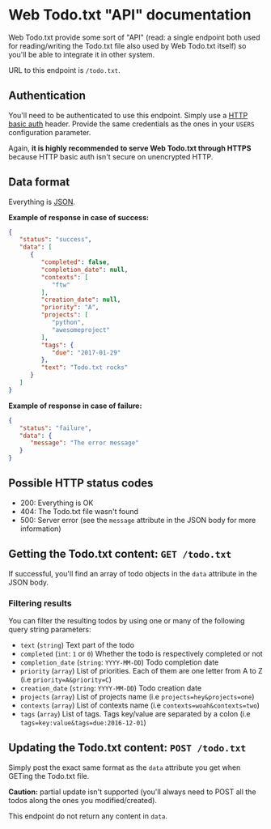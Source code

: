 # Web Todo.txt "API" documentation

Web Todo.txt provide some sort of "API" (read: a single endpoint both used for reading/writing the Todo.txt file also used by Web Todo.txt itself) so you'll be able to integrate it in other system.

URL to this endpoint is `/todo.txt`.

## Authentication

You'll need to be authenticated to use this endpoint. Simply use a [HTTP basic auth](https://en.wikipedia.org/wiki/Basic_access_authentication) header. Provide the same credentials as the ones in your `USERS` configuration parameter.

Again, **it is highly recommended to serve Web Todo.txt through HTTPS** because HTTP basic auth isn't secure on unencrypted HTTP.

## Data format

Everything is [JSON](https://en.wikipedia.org/wiki/JSON).

**Example of response in case of success:**

```json
{
   "status": "success",
   "data": [
      {
         "completed": false,
         "completion_date": null,
         "contexts": [
            "ftw"
         ],
         "creation_date": null,
         "priority": "A",
         "projects": [
            "python",
            "awesomeproject"
         ],
         "tags": {
            "due": "2017-01-29"
         },
         "text": "Todo.txt rocks"
      }
   ]
}
```

**Example of response in case of failure:**

```json
{
   "status": "failure",
   "data": {
      "message": "The error message"
   }
}
```

## Possible HTTP status codes

  - 200: Everything is OK
  - 404: The Todo.txt file wasn't found
  - 500: Server error (see the `message` attribute in the JSON body for more information)

## Getting the Todo.txt content: `GET /todo.txt`

If successful, you'll find an array of todo objects in the `data` attribute in the JSON body.

### Filtering results

You can filter the resulting todos by using one or many of the following query string parameters:

  - `text` (`string`) Text part of the todo
  - `completed` (`int`: `1` or `0`) Whether the todo is respectively completed or not
  - `completion_date` (`string`: `YYYY-MM-DD`) Todo completion date
  - `priority` (`array`) List of priorities. Each of them are one letter from A to Z (i.e `priority=A&priority=C`)
  - `creation_date` (`string`: `YYYY-MM-DD`) Todo creation date
  - `projects` (`array`) List of projects name (i.e `projects=hey&projects=one`)
  - `contexts` (`array`) List of contexts name (i.e `contexts=woah&contexts=two`)
  - `tags` (`array`) List of tags. Tags key/value are separated by a colon (i.e `tags=key:value&tags=due:2016-12-01`)

## Updating the Todo.txt content: `POST /todo.txt`

Simply post the exact same format as the `data` attribute you get when GETing the Todo.txt file.

**Caution:** partial update isn't supported (you'll always need to POST all the todos along the ones you modified/created).

This endpoint do not return any content in `data`.